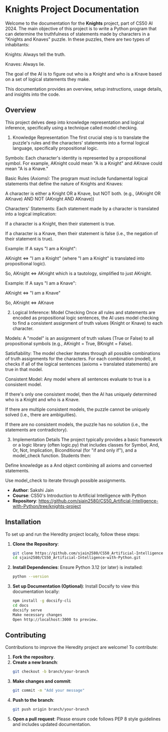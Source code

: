 # Knights Project Documentation

Welcome to the documentation for the **Knights** project, part of CS50 AI 2024. The main objective of this project is to write a Python program that can determine the truthfulness of statements made by characters in a "Knights and Knaves" puzzle. In these puzzles, there are two types of inhabitants:

Knights: Always tell the truth.

Knaves: Always lie.

The goal of the AI is to figure out who is a Knight and who is a Knave based on a set of logical statements they make.

This documentation provides an overview, setup instructions, usage details, and insights into the code.


## Overview

This project delves deep into knowledge representation and logical inference, specifically using a technique called model checking.

1. Knowledge Representation
The first crucial step is to translate the puzzle's rules and the characters' statements into a formal logical language, specifically propositional logic.

Symbols: Each character's identity is represented by a propositional symbol. For example, AKnight could mean "A is a Knight" and AKnave could mean "A is a Knave."

Basic Rules (Axioms): The program must include fundamental logical statements that define the nature of Knights and Knaves:

A character is either a Knight OR a Knave, but NOT both. (e.g., (AKnight OR AKnave) AND NOT (AKnight AND AKnave))

Characters' Statements: Each statement made by a character is translated into a logical implication:

If a character is a Knight, then their statement is true.

If a character is a Knave, then their statement is false (i.e., the negation of their statement is true).

Example: If A says "I am a Knight":

AKnight <=> "I am a Knight" (where "I am a Knight" is translated into propositional logic).

So, AKnight <=> AKnight which is a tautology, simplified to just AKnight.

Example: If A says "I am a Knave":

AKnight <=> "I am a Knave"

So, AKnight <=> AKnave

2. Logical Inference: Model Checking
Once all rules and statements are encoded as propositional logic sentences, the AI uses model checking to find a consistent assignment of truth values (Knight or Knave) to each character.

Models: A "model" is an assignment of truth values (True or False) to all propositional symbols (e.g., AKnight = True, BKnight = False).

Satisfiability: The model checker iterates through all possible combinations of truth assignments for the characters. For each combination (model), it checks if all of the logical sentences (axioms + translated statements) are true in that model.

Consistent Model: Any model where all sentences evaluate to true is a consistent model.

If there's only one consistent model, then the AI has uniquely determined who is a Knight and who is a Knave.

If there are multiple consistent models, the puzzle cannot be uniquely solved (i.e., there are ambiguities).

If there are no consistent models, the puzzle has no solution (i.e., the statements are contradictory).

3. Implementation Details
The project typically provides a basic framework or a logic library (often logic.py) that includes classes for Symbol, And, Or, Not, Implication, Biconditional (for "if and only if"), and a model_check function. Students then:

Define knowledge as a And object combining all axioms and converted statements.

Use model_check to iterate through possible assignments.


- **Author**: Sakshi Jain
- **Course**: CS50's Introduction to Artificial Intelligence with Python
- **Repository**: https://github.com/sjain2580/CS50_Artificial-Intelligence-with-Python/tree/knights-project

## Installation

To set up and run the Heredity project locally, follow these steps:

1. **Clone the Repository**:
   ```bash
   git clone https://github.com/sjain2580/CS50_Artificial-Intelligence-with-Python.git
   cd sjain2580/CS50_Artificial-Intelligence-with-Python.git

2. **Install Dependencies**:
   Ensure Python 3.12 (or later) is installed:
   ```bash
   python --version

3. **Set up Documentation (Optional)**: 
   Install Docsify to view this documentation locally:
   ```bash
   npm install -g docsify-cli
   cd docs
   docsify serve
   Make necessary changes
   Open http://localhost:3000 to preview.


## Contributing
Contributions to improve the Heredity project are welcome! To contribute:

1. **Fork the repository**.
2. **Create a new branch**:
   ```bash
   git checkout -b branch/your-branch

3. **Make changes and commit**:
   ```bash
   git commit -m "Add your message"

4. **Push to the branch**:
   ```bash
   git push origin branch/your-branch

5. **Open a pull request**:
   Please ensure code follows PEP 8 style guidelines and includes updated documentation.
